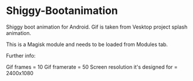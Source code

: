 # Shiggy-Bootanimation

Shiggy boot animation for Android. Gif is taken from Vesktop project splash animation.

This is a Magisk module and needs to be loaded from Modules tab.

Further info:

Gif frames = 10
Gif framerate = 50
Screen resolution it's designed for = 2400x1080


